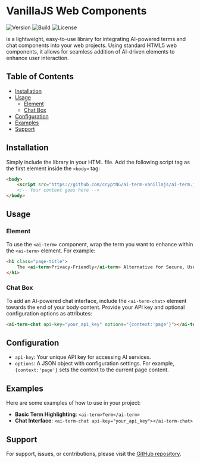 # <ai-term> VanillaJS Web Components

![Version](https://img.shields.io/badge/version-1.0.0-blue.svg)
![Build](https://img.shields.io/badge/build-passing-brightgreen.svg)
![License](https://img.shields.io/badge/license-MIT-green.svg)

<ai-term> is a lightweight, easy-to-use library for integrating AI-powered terms and chat components into your web projects. Using standard HTML5 web components, it allows for seamless addition of AI-driven elements to enhance user interaction.

## Table of Contents
- [Installation](#installation)
- [Usage](#usage)
  - [<ai-term> Element](#ai-term-element)
  - [<ai-term> Chat Box](#ai-term-chat-box)
- [Configuration](#configuration)
- [Examples](#examples)
- [Support](#support)

## Installation

Simply include the <ai-term> library in your HTML file. Add the following script tag as the first element inside the `<body>` tag:

```html
<body>
    <script src="https://github.com/cryptNG/ai-term-vanillajs/ai-term.js" crossorigin="anonymous"></script>
    <!-- Your content goes here -->
</body>
```

## Usage

### <ai-term> Element

To use the `<ai-term>` component, wrap the term you want to enhance within the `<ai-term>` element. For example:

```html
<h1 class="page-title">
    The <ai-term>Privacy-Friendly</ai-term> Alternative for Secure, User-Respecting Web Human Verification
</h1>
```

### <ai-term> Chat Box

To add an AI-powered chat interface, include the `<ai-term-chat>` element towards the end of your body content. Provide your API key and optional configuration options as attributes:

```html
<ai-term-chat api-key="your_api_key" options="{context:'page'}"></ai-term-chat>
```

## Configuration

- `api-key`: Your unique API key for accessing AI services.
- `options`: A JSON object with configuration settings. For example, `{context:'page'}` sets the context to the current page content.

## Examples

Here are some examples of how to use <ai-term> in your project:

- **Basic Term Highlighting**: `<ai-term>Term</ai-term>`
- **Chat Interface**: `<ai-term-chat api-key="your_api_key"></ai-term-chat>`

## Support

For support, issues, or contributions, please visit the [GitHub repository](https://github.com/cryptNG/ai-term-vanillajs).
